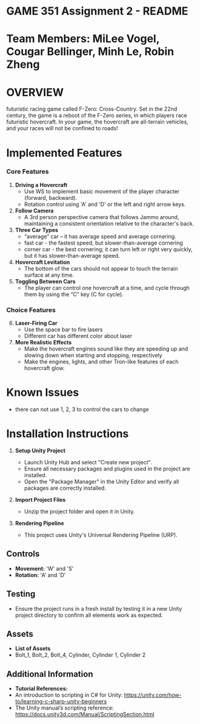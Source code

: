 # GAME 351 Assignment 2 - README
# Team Members: MiLee Vogel, Cougar Bellinger, Minh Le, Robin Zheng
# OVERVIEW
futuristic racing game called F-Zero: Cross-Country. Set in the 22nd century, the game is a reboot of the F-Zero series, in which players race futuristic hovercraft. In your game, the hovercraft are all-terrain vehicles, and your races will not be confined to roads! 
# Implemented Features
### Core Features
1. **Driving a Hovercraft**
   - Use WS to implement basic movement of the player character (forward, backward).
   - Rotation control using 'A' and 'D' or the left and right arrow keys.
2. **Follow Camera**
   - A 3rd person perspective camera that follows Jammo around, maintaining a consistent orientation relative to the character's back.
3. **Three Car Types**
   - “average” car – it has average speed and average cornering.
   - fast car - the fastest speed, but slower-than-average cornering
   - corner car - the best cornering; it can turn left or right very quickly, but it has slower-than-average speed.
4. **Hovercraft Levitation**
   - The bottom of the cars should not appear to touch the terrain surface at any time.
5. **Toggling Between Cars**
   - The player can control one hovercraft at a time, and cycle through them by using the “C” key (C for cycle).
### Choice Features
6. **Laser-Firing Car**
   - Use the space bar to fire lasers
   - Different car has different color about laser
7. **More Realistic Effects**
   -  Make the hovercraft engines sound like they are speeding up and slowing down when starting and stopping, respectively
   -  Make the engines, lights, and other Tron-like features of each hovercraft glow.

# Known Issues
   - there can not use 1, 2, 3 to control the cars to change
# Installation Instructions

1. **Setup Unity Project**
   - Launch Unity Hub and select "Create new project".
   - Ensure all necessary packages and plugins used in the project are installed.
   - Open the "Package Manager" in the Unity Editor and verify all packages are correctly installed.

2. **Import Project Files**
   - Unzip the project folder and open it in Unity.

3. **Rendering Pipeline**
   - This project uses Unity's Universal Rendering Pipeline (URP).
  
## Controls

- **Movement:** 'W' and 'S'
- **Rotation:** 'A' and 'D' 
## Testing

- Ensure the project runs in a fresh install by testing it in a new Unity project directory to confirm all elements work as expected.

## Assets
- **List of Assets**
- Bolt_1, Bolt_2, Bolt_4, Cylinder, Cylinder 1, Cylinder 2

## Additional Information
- **Tutorial References:**
- An introduction to scripting in C# for Unity:
https://unity.com/how-to/learning-c-sharp-unity-beginners
- The Unity manual’s scripting reference:
https://docs.unity3d.com/Manual/ScriptingSection.html
